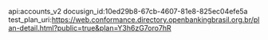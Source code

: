 api:accounts_v2
docusign_id:10ed29b8-67cb-4607-81e8-825ec04efe5a
test_plan_uri:https://web.conformance.directory.openbankingbrasil.org.br/plan-detail.html?public=true&plan=Y3h6zG7oro7hR
